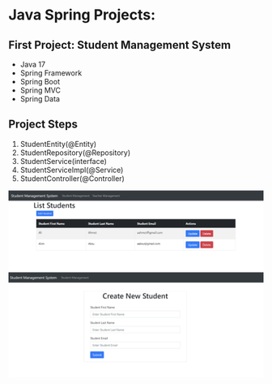 # Java Spring Projects:
## First Project: Student Management System
* Java 17
* Spring Framework
* Spring Boot
* Spring MVC
* Spring Data

## Project Steps
1. StudentEntity(@Entity)
2. StudentRepository(@Repository)
3. StudentService(interface)
4. StudentServiceImpl(@Service)
5. StudentController(@Controller)

![](https://github.com/AdilEnverUygur/SpringBootProjects/blob/main/StudentManagementSystem/src/main/java/1.png)
![](https://github.com/AdilEnverUygur/SpringBootProjects/blob/main/StudentManagementSystem/src/main/java/2.png)


